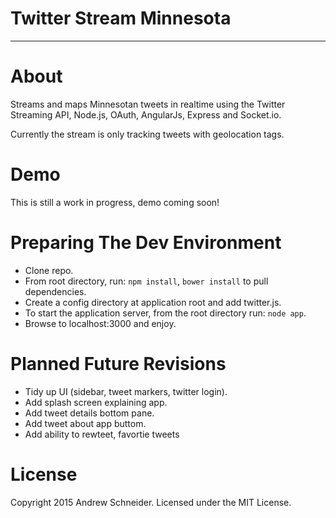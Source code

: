 # Twitter Stream Minnesota
***

About
========

Streams and maps Minnesotan tweets in realtime using the Twitter Streaming API, Node.js, OAuth, AngularJs, Express and Socket.io.

Currently the stream is only tracking tweets with geolocation tags.

Demo
=======

This is still a work in progress, demo coming soon!

Preparing The Dev Environment
========

* Clone repo.
* From root directory, run: `npm install`, `bower install` to pull dependencies.
* Create a config directory at application root and add twitter.js.
* To start the application server, from the root directory run: `node app`.
* Browse to localhost:3000 and enjoy.

Planned Future Revisions
========
* Tidy up UI (sidebar, tweet markers, twitter login).
* Add splash screen explaining app.
* Add tweet details bottom pane.
* Add tweet about app buttom.
* Add ability to rewteet, favortie tweets

License
========

Copyright 2015 Andrew Schneider.
Licensed under the MIT License.
 

